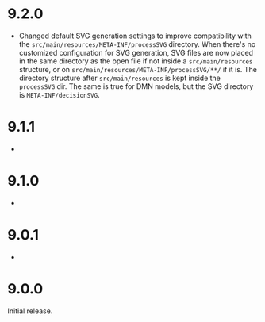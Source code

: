 # 9.2.0
- Changed default SVG generation settings to improve compatibility with the `src/main/resources/META-INF/processSVG` directory. When there's no customized configuration for SVG generation, SVG files are now placed in the same directory as the open file if not inside a `src/main/resources` structure, or on `src/main/resources/META-INF/processSVG/**/` if it is. The directory structure after `src/main/resources` is kept inside the `processSVG` dir. The same is true for DMN models, but the SVG directory is `META-INF/decisionSVG`.

# 9.1.1

- 

# 9.1.0

- 

# 9.0.1

- 

# 9.0.0

Initial release.
